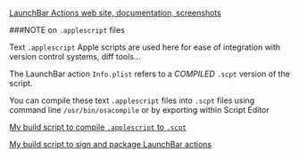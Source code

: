 [LaunchBar Actions web site, documentation, screenshots](https://renaghan.com/launchbar/)

###NOTE on `.applescript` files

Text `.applescript` Apple scripts are used here for ease of integration with version control systems, diff tools...

The LaunchBar action `Info.plist` refers to a *COMPILED* `.scpt` version of the script.

You can compile these text `.applescript` files into `.scpt` files using command line `/usr/bin/osacompile` or by exporting within Script Editor

[My build script to compile `.applescript` to `.scpt`](https://gist.github.com/prenagha/404284fee1b8ff86aec5)

[My build script to sign and package LaunchBar actions](https://gist.github.com/prenagha/2d72121ad7478559e8c3)

